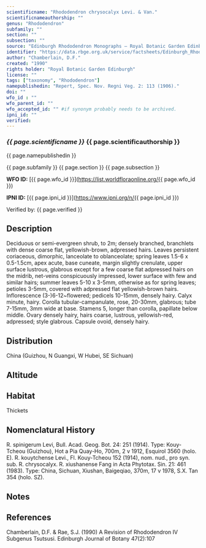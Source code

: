 ```yaml
---
scientificname: "Rhododendron chrysocalyx Levi. & Van."
scientificnameauthorship: ""
genus: "Rhododendron"
subfamily: ""
section: ""
subsection: ""
source: "Edinburgh Rhododendron Monographs – Royal Botanic Garden Edinburgh"
identifier: "https://data.rbge.org.uk/service/factsheets/Edinburgh_Rhododendron_Monographs.xhtml"
author: "Chamberlain, D.F."
created: "1990"
rights holder: "Royal Botanic Garden Edinburgh"
license: ""
tags: ["taxonomy", "Rhododendron"]
namepublishedin: "Repert, Spec. Nov. Regni Veg. 2: 113 (1906)."
doi: ""
wfo_id : ""
wfo_parent_id: ""
wfo_accepted_id: "" #if synonym probably needs to be archived.                      
ipni_id: ""
verified:
---
```

### _{{ page.scientificname }}_ {{ page.scientificauthorship }}
 {{ page.namepublishedin }}

{{ page.subfamily }} {{ page.section }} {{ page.subsection }}

**WFO ID:** [{{ page.wfo_id }}](https://list.worldfloraonline.org/{{ page.wfo_id }})

**IPNI ID:** [{{ page.ipni_id }}](https://www.ipni.org/n/{{ page.ipni_id }})

Verified by: {{ page.verified }}



## Description
Deciduous or semi-evergreen shrub, to 2m; densely branched, branchlets with dense coarse flat, yellowish-brown, adpressed hairs. Leaves persistent coriaceous, dimorphic, lanceolate to oblanceolate; spring leaves 1.5-6 x 0.5-1.5cm, apex acute, base cuneate, margin slightly crenulate, upper surface lustrous, glabrous except for a few coarse flat adpressed hairs on the midrib, net-veins conspicuously impressed, lower surface with few and similar hairs; summer leaves 5-10 x 3-5mm, otherwise as for spring leaves; petioles 3-5mm, covered with adpressed flat yellowish-brown hairs. Inflorescence (3-)6-12~flowered; pedicels 10-15mm, densely hairy. Calyx minute, hairy. Corolla tubular-campanulate, rose, 20-30mm, glabrous; tube 7-15mm, 3mm wide at base. Stamens 5, longer than corolla, papillate below middle. Ovary densely hairy, hairs coarse, lustrous, yellowish-red, adpressed; style glabrous. Capsule ovoid, densely hairy.

## Distribution
China (Guizhou, N Guangxi, W Hubei, SE Sichuan)

## Altitude


## Habitat
Thickets

## Nomenclatural History
R. spinigerum Levi, Bull. Acad. Geog. Bot. 24: 251 (1914). Type: Kouy-Tcheou (Guizhou), Hot a Pia Quay-Ho, 700m, 2 v 1912, Esquirol 3560 (holo. E). R. kouytchense Levi., Fl. Kouy-Tcheou 152 (1914), nom. nud., pro syn. sub. R. chrysocalyx. R. xiushanense Fang in Acta Phytotax. Sin. 21: 461 (1983). Type: China, Sichuan, Xiushan, Baigeqiao, 370m, 17 v 1978, S.X. Tan 354 (holo. SZ).
                       
## Notes


## References

Chamberlain, D.F. & Rae, S.J. (1990) A Revision of Rhododendron IV Subgenus Tsutsusi. Edinburgh Journal of Botany 47(2):107
